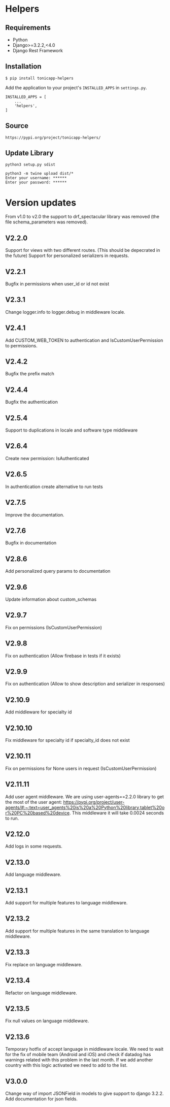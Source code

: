 # Helpers

## Requirements
* Python
* Django>=3.2.2,<4.0
* Django Rest Framework


## Installation

```
$ pip install tonicapp-helpers
```

Add the application to your project's `INSTALLED_APPS` in `settings.py`.

```
INSTALLED_APPS = [
    ...
    'helpers',
]
```


## Source

```
https://pypi.org/project/tonicapp-helpers/
```


## Update Library

```
python3 setup.py sdist
```

```
python3 -m twine upload dist/*
Enter your username: ******
Enter your password: ******
```


# Version updates
From v1.0 to v2.0 the support to drf_spectacular library was removed (the file schema_parameters was removed).


## V2.2.0
Support for views with two different routes. (This should be depecrated in the future)
Support for personalized serializers in requests.

## V2.2.1
Bugfix in permissions when user_id or id not exist

## V2.3.1
Change logger.info to logger.debug in middleware locale.

## V2.4.1
Add CUSTOM_WEB_TOKEN to authentication and IsCustomUserPermission to permissions.

## V2.4.2
Bugfix the prefix match

## V2.4.4
Bugfix the authentication

## V2.5.4
Support to duplications in locale and software type middleware

## V2.6.4
Create new permission: IsAuthenticated

## V2.6.5
In authentication create alternative to run tests

## V2.7.5
Improve the documentation.

## V2.7.6
Bugfix in documentation

## V2.8.6
Add personalized query params to documentation

## V2.9.6
Update information about custom_schemas

## V2.9.7
Fix on permissions (IsCustomUserPermission)

## V2.9.8
Fix on authentication (Allow firebase in tests if it exists)

## V2.9.9
Fix on authentication (Allow to show description and serializer in responses)

## V2.10.9
Add middleware for specialty id

## V2.10.10
Fix middleware for specialty id if specialty_id does not exist

## V2.10.11
Fix on permissions for None users in request (IsCustomUserPermission)

## V2.11.11
Add user agent middleware. We are using user-agents==2.2.0 library to get the most of the user agent: https://pypi.org/project/user-agents/#:~:text=user_agents%20is%20a%20Python%20library,tablet%20or%20PC%20based%20device. This middleware it will take 0.0024 seconds to run.

## V2.12.0
Add logs in some requests.

## V2.13.0
Add language middleware.

## V2.13.1
Add support for multiple features to language middleware.

## V2.13.2
Add support for multiple features in the same translation to language middleware.

## V2.13.3
Fix replace on language middleware.

## V2.13.4
Refactor on language middleware.

## V2.13.5
Fix null values on language middleware.

## V2.13.6
Temporary hotfix of accept language in middleware locale.
We need to wait for the fix of mobile team (Android and iOS) and check if datadog has warnings related with this problem in the last month.
If we add another country with this logic activated we need to add to the list.

## V3.0.0
Change way of import JSONField in models to give support to django 3.2.2.
Add documentation for json fields.
